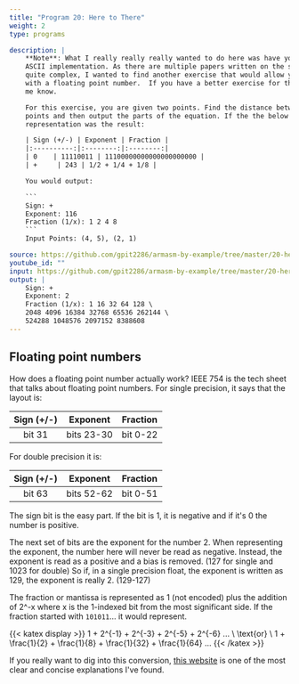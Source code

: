 ```yaml
---
title: "Program 20: Here to There"
weight: 2
type: programs

description: |
    **Note**: What I really really really wanted to do here was have you write a float to 
    ASCII implementation. As there are multiple papers written on the subject and it's 
    quite complex, I wanted to find another exercise that would allow you to interact 
    with a floating point number.  If you have a better exercise for this, please let 
    me know. 

    For this exercise, you are given two points. Find the distance between the two 
    points and then output the parts of the equation. If the the below bit 
    representation was the result: 

    | Sign (+/-) | Exponent | Fraction | 
    |:----------:|:--------:|:--------:|
    | 0    | 11110011 | 11100000000000000000000 | 
    | +     | 243 | 1/2 + 1/4 + 1/8 | 

    You would output:

    ```
    Sign: + 
    Exponent: 116
    Fraction (1/x): 1 2 4 8
    ```
    Input Points: (4, 5), (2, 1)

source: https://github.com/gpit2286/armasm-by-example/tree/master/20-here-to-there
youtube_id: "" 
input: https://github.com/gpit2286/armasm-by-example/tree/master/20-here-to-there/template
output: |
    Sign: +
    Exponent: 2
    Fraction (1/x): 1 16 32 64 128 \
    2048 4096 16384 32768 65536 262144 \
    524288 1048576 2097152 8388608
---
```


 
## Floating point numbers 

How does a floating point number actually work? IEEE 754 is the tech sheet that 
talks about floating point numbers. For single precision, it says that the layout 
is: 

| Sign (+/-) | Exponent | Fraction | 
|:----------:|:--------:|:--------:|
| bit 31     | bits 23-30 | bit 0-22 | 

For double precision it is: 

| Sign (+/-) | Exponent | Fraction | 
|:----------:|:--------:|:--------:|
| bit 63     | bits 52-62 | bit 0-51 | 


The sign bit is the easy part. If the bit is 1, it is negative and if it's 0 the 
number is positive. 

The next set of bits are the exponent for the number 2. 
When representing the exponent, the number here will never be read as negative. 
Instead, the exponent is read as a positive 
and a bias is removed. (127 for single and 1023 for double) So if, in a single 
precision float, the exponent is written as 129, the exponent is really 2. (129-127)

The fraction or mantissa is represented as 1 (not encoded) plus the addition 
of 2^-x where x is the 1-indexed bit from the most significant side. 
If the fraction started with `101011`... it would represent. 

{{< katex display >}}
1 + 2^{-1} + 2^{-3} + 2^{-5} + 2^{-6} ... 
\\
\text{or} 
\\
1 + \frac{1}{2} + \frac{1}{8} + \frac{1}{32} + \frac{1}{64} ... 
{{< /katex >}}

If you really want to dig into this conversion, [this website](http://class.ece.iastate.edu/arun/Cpre305/ieee754/ie4.html) is one of the most clear and concise explanations I've found. 


